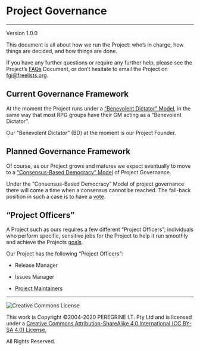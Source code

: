 # Project Governance

---

Version 1.0.0

This document is all about how we run the Project: who&rsquo;s in charge, how things are decided, and how things are done.

If you have any further questions or require any further help, please see the Project&rsquo;s [FAQs](https://github.com/Dulux-Oz/FGI/tree/master/Project_Documentation/FAQs.md) Document, or don&rsquo;t hesitate to email the Project on <fgi@freelists.org>.

## Current Governance Framework

At the moment the Project runs under a [&ldquo;Benevolent Dictator&rdquo; Model](https://github.com/FGI/tree/master/Project_Documentation/BD_Model.md), in the same way that most RPG groups have their GM acting as a &ldquo;Benevolent Dictator&rdquo;.

Our &ldquo;Benevolent Dictator&rdquo; (BD) at the moment is our Project Founder.

## Planned Governance Framework

Of course, as our Project grows and matures we expect eventually to move to a [&ldquo;Consensus-Based Democracy&rdquo; Model](https://github.com/FGI/tree/master/Project_Documentation/CBD_Model.md) of Project Governance.

Under the &ldquo;Consensus-Based Democracy&rdquo; Model of project governance there will come a time when a consensus cannot be reached. The fall-back position in such a case is to have a [vote](https://github.com/FGI/tree/master/Project_Documentation/Voting.md).

## &ldquo;Project Officers&rdquo;

A Project such as ours requires a few different &ldquo;Project Officers&rdquo;; individuals who perform specific, sensitive jobs for the Project to help it run smoothly and achieve the Projects [goals](https://github.com/FGI/tree/master/Project_Documentation/Mission_Statement.md).

Our Project has the following &ldquo;Project Officers&rdquo;:

- Release Manager

- Issues Manager

- [Project Maintainers](https://github.com/FGI/tree/master/Project_Documentation/Maintainers.md)

---

![Creative Commons License](https://i.creativecommons.org/l/by-sa/4.0/88x31.png "Creative Commons License")

This work is Copyright &copy;2004-2020 PEREGRINE I.T. Pty Ltd and is licensed under a [Creative Commons Attribution-ShareAlike 4.0 International (CC BY-SA 4.0) License.](https://creativecommons.org/licenses/by-sa/4.0/)

All Rights Reserved.
